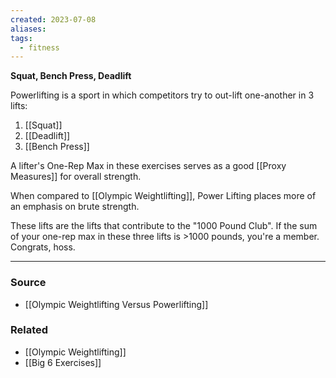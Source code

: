 ```yaml
---
created: 2023-07-08
aliases: 
tags:
  - fitness
---
```

**Squat, Bench Press, Deadlift**

Powerlifting is a sport in which competitors try to out-lift one-another in 3 lifts:

1. [[Squat]] 
2. [[Deadlift]] 
3. [[Bench Press]] 

A lifter's One-Rep Max in these exercises serves as a good [[Proxy Measures]] for overall strength. 

When compared to [[Olympic Weightlifting]], Power Lifting places more of an emphasis on brute strength.

These lifts are the lifts that contribute to the "1000 Pound Club". If the sum of your one-rep max in these three lifts is >1000 pounds, you're a member. Congrats, hoss.

---

### Source
- [[Olympic Weightlifting Versus Powerlifting]]

### Related
- [[Olympic Weightlifting]] 
- [[Big 6 Exercises]]